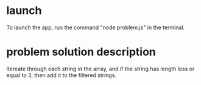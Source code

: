 # launch

To launch the app, run the command "node problem.js" in the terminal.

# problem solution description

Itereate through each string in the array,
and if the string has length less or equal to 3,
then add it to the filtered strings.
